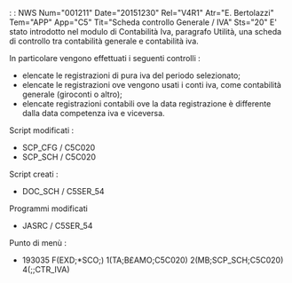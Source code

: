  :  : NWS Num="001211" Date="20151230" Rel="V4R1" Atr="E. Bertolazzi" Tem="APP" App="C5" Tit="Scheda controllo Generale / IVA" Sts="20"
 E' stato introdotto nel modulo di Contabilità Iva, paragrafo Utilità, una scheda di controllo  tra contabilità generale e contabilità iva.

 In particolare vengono effettuati i seguenti controlli : 
 - elencate le registrazioni di pura iva del periodo selezionato;
 - elencate le registrazioni ove vengono usati i conti iva, come contabilità generale (giroconti    o altro);
 - elencate registrazioni contabili ove la data registrazione è differente dalla data competenza    iva e viceversa.

 Script modificati : 
 - SCP_CFG / C5C020
 - SCP_SCH / C5C020

 Script creati : 
 - DOC_SCH / C5SER_54

 Programmi modificati
 - JASRC / C5SER_54

 Punto di menù : 
 - 193035
   F(EXD;*SCO;) 1(TA;B£AMO;C5C020) 2(MB;SCP_SCH;C5C020) 4(;;CTR_IVA)
